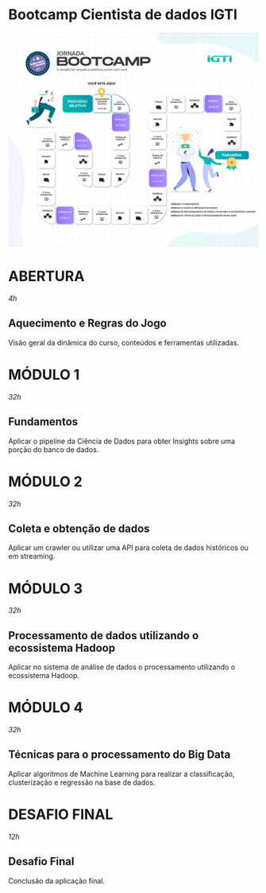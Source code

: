# Bootcamp Cientista de dados IGTI
 
![Trilha](https://github.com/hugoogata/Bootcamp-Cientista-de-dados-IGTI/blob/main/Modelo%20Trilhas%20Bootcamps%20Finais%20-%20Cientista%20de%20Dados.png?raw=true)

# ABERTURA
*4h*
## Aquecimento e Regras do Jogo
Visão geral da dinâmica do curso, conteúdos e ferramentas utilizadas.

# MÓDULO 1
*32h*
## Fundamentos
Aplicar o pipeline da Ciência de Dados para obter Insights sobre uma porção do banco de dados.

# MÓDULO 2
*32h*
## Coleta e obtenção de dados
Aplicar um crawler ou utilizar uma API para coleta de dados históricos ou em streaming.

# MÓDULO 3
*32h*
## Processamento de dados utilizando o ecossistema Hadoop
Aplicar no sistema de análise de dados o processamento utilizando o ecossistema Hadoop.

# MÓDULO 4
*32h*
## Técnicas para o processamento do Big Data
Aplicar algoritmos de Machine Learning para realizar a classificação, clusterização e regressão na base de dados.

# DESAFIO FINAL
*12h*
## Desafio Final
Conclusão da aplicação final.
